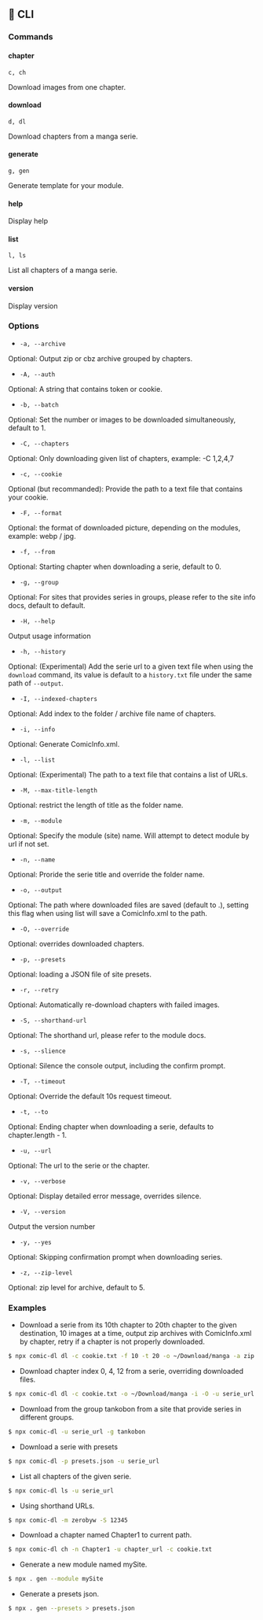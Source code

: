 ## :wrench: CLI

### Commands

#### chapter

`c, ch`

Download images from one chapter.

#### download

`d, dl`

Download chapters from a manga serie.

#### generate

`g, gen`

Generate template for your module.

#### help

Display help

#### list

`l, ls`

List all chapters of a manga serie.

#### version

Display version

### Options

- `-a, --archive`

Optional: Output zip or cbz archive grouped by chapters.

- `-A, --auth`

Optional: A string that contains token or cookie.

- `-b, --batch`

Optional: Set the number or images to be downloaded simultaneously, default to 1.

- `-C, --chapters`

Optional: Only downloading given list of chapters, example: -C 1,2,4,7

- `-c, --cookie`

Optional (but recommanded): Provide the path to a text file that contains your cookie.

- `-F, --format`

Optional: the format of downloaded picture, depending on the modules, example: webp / jpg.

- `-f, --from`

Optional: Starting chapter when downloading a serie, default to 0.

- `-g, --group`

Optional: For sites that provides series in groups, please refer to the site info docs, default to default.

- `-H, --help`

Output usage information

- `-h, --history`

Optional: (Experimental) Add the serie url to a given text file when using the `download` command, its value is default to a `history.txt` file under the same path of `--output`.

- `-I, --indexed-chapters`

Optional: Add index to the folder / archive file name of chapters.

- `-i, --info`

Optional: Generate ComicInfo.xml.

- `-l, --list`

Optional: (Experimental) The path to a text file that contains a list of URLs.

- `-M, --max-title-length`

Optional: restrict the length of title as the folder name.

- `-m, --module`

Optional: Specify the module (site) name. Will attempt to detect module by url if not set.

- `-n, --name`

Optional: Proride the serie title and override the folder name.

- `-o, --output`

Optional: The path where downloaded files are saved (default to .), setting this flag when using list will save a ComicInfo.xml to the path.

- `-O, --override`

Optional: overrides downloaded chapters.

- `-p, --presets`

Optional: loading a JSON file of site presets.

- `-r, --retry`

Optional: Automatically re-download chapters with failed images.

- `-S, --shorthand-url`

Optional: The shorthand url, please refer to the module docs.

- `-s, --slience`

Optional: Silence the console output, including the confirm prompt.

- `-T, --timeout`

Optional: Override the default 10s request timeout.

- `-t, --to`

Optional: Ending chapter when downloading a serie, defaults to chapter.length - 1.

- `-u, --url`

Optional: The url to the serie or the chapter.

- `-v, --verbose`

Optional: Display detailed error message, overrides silence.

- `-V, --version`

Output the version number

- `-y, --yes`

Optional: Skipping confirmation prompt when downloading series.

- `-z, --zip-level`

Optional: zip level for archive, default to 5.

### Examples

- Download a serie from its 10th chapter to 20th chapter to the given destination, 10 images at a time, output zip archives with ComicInfo.xml by chapter, retry if a chapter is not properly downloaded.

```bash
$ npx comic-dl dl -c cookie.txt -f 10 -t 20 -o ~/Download/manga -a zip -r -i -b 10 -u serie_url
```

- Download chapter index 0, 4, 12 from a serie, overriding downloaded files.

```bash
$ npx comic-dl dl -c cookie.txt -o ~/Download/manga -i -O -u serie_url -c 0,4,12
```

- Download from the group tankobon from a site that provide series in different groups.

```bash
$ npx comic-dl -u serie_url -g tankobon
```

- Download a serie with presets

```bash
$ npx comic-dl -p presets.json -u serie_url
```

- List all chapters of the given serie.

```bash
$ npx comic-dl ls -u serie_url
```

- Using shorthand URLs.

```bash
$ npx comic-dl -m zerobyw -S 12345
```

- Download a chapter named Chapter1 to current path.

```bash
$ npx comic-dl ch -n Chapter1 -u chapter_url -c cookie.txt
```

- Generate a new module named mySite.

```bash
$ npx . gen --module mySite
```

- Generate a presets json.

```bash
$ npx . gen --presets > presets.json
```
